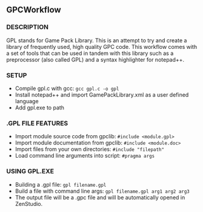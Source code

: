 ## GPCWorkflow


### DESCRIPTION

GPL stands for Game Pack Library. This is an attempt to try and create a library of frequently used, high quality GPC code. This workflow comes
with a set of tools that can be used in tandem with this library such as a preprocessor (also called GPL) and a syntax highlighter for notepad++.




### SETUP

- Compile gpl.c with gcc:   `gcc gpl.c -o gpl`
- Install notepad++ and import GamePackLibrary.xml as a user defined language
- Add gpl.exe to path



### .GPL FILE FEATURES

- Import module source code from gpclib:		`#include <module.gpl>`
- Import module documentation from gpclib:		`#include <module.doc>`
- Import files from your own directories: 		`#include "filepath"`
- Load command line arguments into script:		`#pragma args`



### USING GPL.EXE

- Building a .gpl file:						`gpl filename.gpl`
- Build a file with command line args:		`gpl filename.gpl arg1 arg2 arg3`
- The output file will be a .gpc file and will be automatically opened in ZenStudio.











